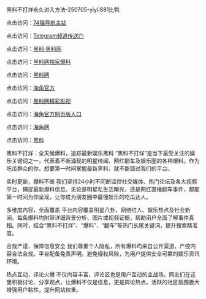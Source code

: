 黑料不打烊永久进入方法-250705-yiyi|881比鸭

点击访问：<a href="https://74mao.com/">74猫导航主站</a>

点击访问：<a href="https://74mao.com/">Telegram频道传送门</a>

点击访问：<a href="https://heiliaolvzlu3.pages.dev">黑料·黑料网</a>

点击访问：<a href="https://heiliaoyvnrda.pages.dev">黑料网独家爆料</a>

点击访问：<a href="https://jha.pages.dev/">黑料网</a>

点击访问：<a href="https://gdas.pages.dev/">海角官方</a>

点击访问：<a href="https://tyer.pages.dev/">黑料网精彩影视</a>

点击访问：<a href="https://qfwfg.pages.dev/">海角官方网页版入口</a>

点击访问：<a href="https://haef.pages.dev/">海角网</a>

点击访问：<a href="https://fge-7ja.pages.dev/">黑料</a>

黑料不打烊：全天候爆料，追踪最新娱乐黑料
“黑料不打烊”是当下最受关注的娱乐关键词之一，代表着不断涌现的明星绯闻、网红翻车及娱乐圈的各种爆料。作为吃瓜群众的你，想要第一时间掌握最新黑料，就不能错过我们的平台。

实时更新，爆料不断
我们坚持24小时不间断监控社交媒体、热门论坛及各大视频平台，捕捉最新爆料信息。无论是明星私生活曝光，还是网红直播翻车事件，都能第一时间为你呈现，让你成为朋友圈中最懂娱乐的吃瓜达人。

多维度内容，全面覆盖
平台内容覆盖明星八卦、网络红人、娱乐热点及社会新闻。每条爆料均附带详细背景分析、图片或视频证据，帮助用户全面了解事件真相。同时，结合“黑料不打烊”、“爆料”、“翻车”等热门长尾关键词，提升搜索精准度。

合规严谨，保障信息安全
我们尊重个人隐私，所有爆料均来自公开渠道，严控内容合法合规。平台配备免责声明，避免侵权风险，为用户提供安全可靠的娱乐资讯环境。

热点互动，评论火爆
不仅内容丰富，评论区也是用户互动的主战场。网友们在这里积极讨论、分享观点，让爆料不仅是信息，更是舆论热点。活跃的社区氛围极大增强用户黏性，提升网站权重。
